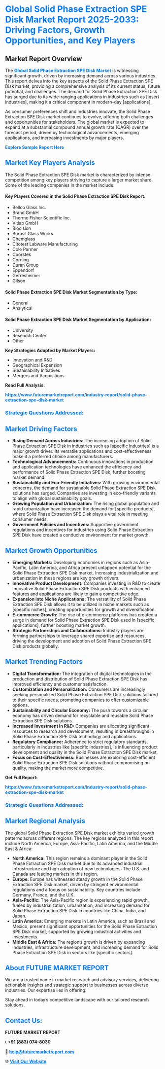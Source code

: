 <h1 style="color: #007BFF;">Global Solid Phase Extraction SPE Disk Market Report 2025-2033: Driving Factors, Growth Opportunities, and Key Players</h1>

<section id="overview">
<h2>Market Report Overview</h2>
<p>The <a href="https://www.futuremarketreport.com/industry-report/solid-phase-extraction-spe-disk-market" style="color: #007BFF; text-decoration: none;"><strong>Global Solid Phase Extraction SPE Disk Market</strong></a> is witnessing significant growth, driven by increasing demand across various industries. This report delves into the key aspects of the Solid Phase Extraction SPE Disk market, providing a comprehensive analysis of its current status, future potential, and challenges. The demand for Solid Phase Extraction SPE Disk has surged due to its wide-ranging applications in industries such as [insert industries], making it a critical component in modern-day [applications].</p>
<p>As consumer preferences shift and industries innovate, the Solid Phase Extraction SPE Disk market continues to evolve, offering both challenges and opportunities for stakeholders. The global market is expected to expand at a substantial compound annual growth rate (CAGR) over the forecast period, driven by technological advancements, emerging applications, and increasing investments by major players.</p>
</section>

<section id="overview">
<p><a href="https://www.futuremarketreport.com/request-sample/reportId=36130" style="color: #007BFF; text-decoration: none;"><strong>Explore Sample Report Here</strong></a></p>
</section>

<section id="key-players">
<h2 style="color: #007BFF;">Market Key Players Analysis</h2>
<p>The Solid Phase Extraction SPE Disk market is characterized by intense competition among key players striving to capture a larger market share. Some of the leading companies in the market include:</p>
<h4>Key Players Covered in the Solid Phase Extraction SPE Disk Report:</h4>
<ul><li>Bellco Glass Inc.</li><li>Brand GmbH</li><li>Thermo Fisher Scientific Inc.</li><li>Vitlab GmbH</li><li>Biocision</li><li>Borosil Glass Works</li><li>Chemglass</li><li>Citotest Labware Manufacturing</li><li>Cole Parmer</li><li>Coorstek</li><li>Corning</li><li>Duran Group</li><li>Eppendorf</li><li>Gerresheimer</li><li>Gilson</li></ul>
<h4>Solid Phase Extraction SPE Disk Market Segmentation by Type:</h4>
<ul><li>General</li><li>Analytical</li></ul>

<h4>Solid Phase Extraction SPE Disk Market Segmentation by Application:</h4>
<ul><li>University</li><li>Research Center</li><li>Other</li></ul>
<p><strong>Key Strategies Adopted by Market Players:</strong></p>
<ul>
<li>Innovation and R&D</li>
<li>Geographical Expansion</li>
<li>Sustainability Initiatives</li>
<li>Mergers and Acquisitions</li>
</ul>
</section>

<section>
<p><strong>Read Full Analysis: </strong></p><a href="https://www.futuremarketreport.com/industry-report/solid-phase-extraction-spe-disk-market" style="color: #007BFF; text-decoration: none;"><strong>https://www.futuremarketreport.com/industry-report/solid-phase-extraction-spe-disk-market</strong></a>
<h3 style="color: #007BFF;">Strategic Questions Addressed:</h3>
</section>

<section id="driving-factors">
<h2 style="color: #007BFF;">Market Driving Factors</h2>
<ul>
<li><strong>Rising Demand Across Industries:</strong> The increasing adoption of Solid Phase Extraction SPE Disk in industries such as [specific industries] is a major growth driver. Its versatile applications and cost-effectiveness make it a preferred choice among manufacturers.</li>
<li><strong>Technological Advancements:</strong> Continuous innovations in production and application technologies have enhanced the efficiency and performance of Solid Phase Extraction SPE Disk, further boosting market demand.</li>
<li><strong>Sustainability and Eco-Friendly Initiatives:</strong> With growing environmental concerns, the demand for sustainable Solid Phase Extraction SPE Disk solutions has surged. Companies are investing in eco-friendly variants to align with global sustainability goals.</li>
<li><strong>Growing Population and Urbanization:</strong> The rising global population and rapid urbanization have increased the demand for [specific products], where Solid Phase Extraction SPE Disk plays a vital role in meeting consumer needs.</li>
<li><strong>Government Policies and Incentives:</strong> Supportive government regulations and incentives for industries using Solid Phase Extraction SPE Disk have created a conducive environment for market growth.</li>
</ul>
</section>

<section id="growth-opportunities">
<h2 style="color: #007BFF;">Market Growth Opportunities</h2>
<ul>
<li><strong>Emerging Markets:</strong> Developing economies in regions such as Asia-Pacific, Latin America, and Africa present untapped potential for the Solid Phase Extraction SPE Disk market. Increasing industrialization and urbanization in these regions are key growth drivers.</li>
<li><strong>Innovative Product Development:</strong> Companies investing in R&D to create innovative Solid Phase Extraction SPE Disk products with enhanced features and applications are likely to gain a competitive edge.</li>
<li><strong>Expansion into Niche Applications:</strong> The versatility of Solid Phase Extraction SPE Disk allows it to be utilized in niche markets such as [specific niches], creating opportunities for growth and diversification.</li>
<li><strong>E-commerce Growth:</strong> The rise of e-commerce platforms has created a surge in demand for Solid Phase Extraction SPE Disk used in [specific applications], further boosting market growth.</li>
<li><strong>Strategic Partnerships and Collaborations:</strong> Industry players are forming partnerships to leverage shared expertise and resources, driving the development and adoption of Solid Phase Extraction SPE Disk products globally.</li>
</ul>
</section>

<section id="trending-factors">
<h2 style="color: #007BFF;">Market Trending Factors</h2>
<ul>
<li><strong>Digital Transformation:</strong> The integration of digital technologies in the production and distribution of Solid Phase Extraction SPE Disk has improved efficiency and customer satisfaction.</li>
<li><strong>Customization and Personalization:</strong> Consumers are increasingly seeking personalized Solid Phase Extraction SPE Disk solutions tailored to their specific needs, prompting companies to offer customizable options.</li>
<li><strong>Sustainability and Circular Economy:</strong> The push towards a circular economy has driven demand for recyclable and reusable Solid Phase Extraction SPE Disk solutions.</li>
<li><strong>Increased Investment in R&D:</strong> Companies are allocating significant resources to research and development, resulting in breakthroughs in Solid Phase Extraction SPE Disk technology and applications.</li>
<li><strong>Regulatory Compliance:</strong> Adherence to strict regulatory standards, particularly in industries like [specific industries], is influencing product development and quality in the Solid Phase Extraction SPE Disk market.</li>
<li><strong>Focus on Cost-Effectiveness:</strong> Businesses are exploring cost-efficient Solid Phase Extraction SPE Disk solutions without compromising on quality, making the market more competitive.</li>
</ul>
</section>

<section>
<p><strong>Get Full Report: </strong></p><a href="https://www.futuremarketreport.com/industry-report/solid-phase-extraction-spe-disk-market" style="color: #007BFF; text-decoration: none;"><strong>https://www.futuremarketreport.com/industry-report/solid-phase-extraction-spe-disk-market</strong></a>
<h3 style="color: #007BFF;">Strategic Questions Addressed:</h3>
</section>


<section id="regional-analysis">
<h2 style="color: #007BFF;">Market Regional Analysis</h2>
<p>The global Solid Phase Extraction SPE Disk market exhibits varied growth patterns across different regions. The key regions analyzed in this report include North America, Europe, Asia-Pacific, Latin America, and the Middle East & Africa:</p>
<ul>
<li><strong>North America:</strong> This region remains a dominant player in the Solid Phase Extraction SPE Disk market due to its advanced industrial infrastructure and high adoption of new technologies. The U.S. and Canada are leading markets in this region.</li>
<li><strong>Europe:</strong> Europe has witnessed steady growth in the Solid Phase Extraction SPE Disk market, driven by stringent environmental regulations and a focus on sustainability. Key countries include Germany, France, and the U.K.</li>
<li><strong>Asia-Pacific:</strong> The Asia-Pacific region is experiencing rapid growth, fueled by industrialization, urbanization, and increasing demand for Solid Phase Extraction SPE Disk in countries like China, India, and Japan.</li>
<li><strong>Latin America:</strong> Emerging markets in Latin America, such as Brazil and Mexico, present significant opportunities for the Solid Phase Extraction SPE Disk market, supported by growing industrial activities and investments.</li>
<li><strong>Middle East & Africa:</strong> The region’s growth is driven by expanding industries, infrastructure development, and increasing demand for Solid Phase Extraction SPE Disk in sectors like [specific sectors].</li>
</ul>
</section>

<footer>
<h2 style="color: #007BFF;">About FUTURE MARKET REPORT</h2>
<p>We are a trusted name in market research and advisory services, delivering actionable insights and strategic support to businesses across diverse industries. Our expertise lies in offering:</p>

<p>Stay ahead in today’s competitive landscape with our tailored research solutions.</p>

<h2 style="color: #007BFF;">Contact Us:</h2>
<p><strong>FUTURE MARKET REPORT</strong></p>
<p>📞 <strong>+91 (883) 074-8030</strong></p>
<p>📧 <strong><a href="mailto:help@futuremarketreport.com" style="color: #007BFF;">help@futuremarketreport.com</a></strong></p>
<p>🌐 <strong><a href="https://www.futuremarketreport.com/" style="color: #007BFF;">Visit Our Website</a></strong></p>
</footer>